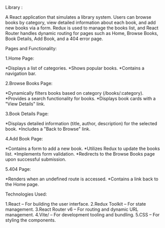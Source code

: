 Library :

A  React application that simulates a library system. Users can browse books by category, view detailed information about each book, and add new books via a form. Redux is used to manage the books list, and React Router handles dynamic routing for pages such as Home, Browse Books, Book Details, Add Book, and a 404 error page.

Pages and Functionality:

1.Home Page:

*Displays a list of categories.
*Shows popular books.
*Contains a navigation bar.

2.Browse Books Page:

*Dynamically filters books based on category (/books/:category).
*Provides a search functionality for books.
*Displays book cards with a "View Details" link.

3.Book Details Page:

*Displays detailed information (title, author, description) for the selected book.
*Includes a "Back to Browse" link.

4.Add Book Page:

*Contains a form to add a new book.
*Utilizes Redux to update the books list.
*Implements form validation.
*Redirects to the Browse Books page upon successful submission.

5.404 Page:

*Renders when an undefined route is accessed.
*Contains a link back to the Home page.


Technologies Used:

1.React – For building the user interface.
2.Redux Toolkit – For state management.
3.React Router v6 – For routing and dynamic URL management.
4.Vite/ – For development tooling and bundling.
5.CSS – For styling the components.
